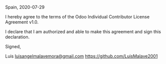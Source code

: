 Spain, 2020-07-29

I hereby agree to the terms of the Odoo Individual Contributor License
Agreement v1.0.

I declare that I am authorized and able to make this agreement and sign this
declaration.

Signed,

Luis luisangelmalavemora@gmail.com https://github.com/LuisMalave2001
